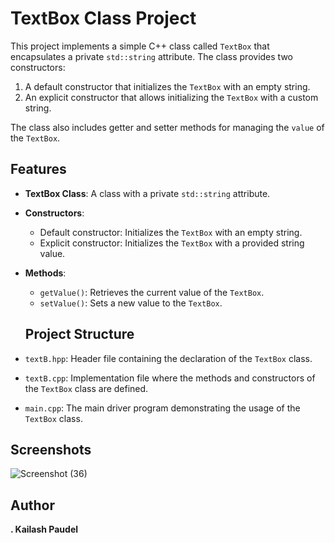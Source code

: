 # TextBox Class Project

This project implements a simple C++ class called `TextBox` that encapsulates a private `std::string` attribute. The class provides two constructors:
1. A default constructor that initializes the `TextBox` with an empty string.
2. An explicit constructor that allows initializing the `TextBox` with a custom string.

The class also includes getter and setter methods for managing the `value` of the `TextBox`.

## Features

- **TextBox Class**: A class with a private `std::string` attribute.
- **Constructors**:
  - Default constructor: Initializes the `TextBox` with an empty string.
  - Explicit constructor: Initializes the `TextBox` with a provided string value.
- **Methods**:
  - `getValue()`: Retrieves the current value of the `TextBox`.
  - `setValue()`: Sets a new value to the `TextBox`.

   ## Project Structure

- `textB.hpp`: Header file containing the declaration of the `TextBox` class.
- `textB.cpp`: Implementation file where the methods and constructors of the `TextBox` class are defined.
- `main.cpp`: The main driver program demonstrating the usage of the `TextBox` class.

## Screenshots
![Screenshot (36)](https://github.com/user-attachments/assets/b7b01f7e-8611-40da-9731-3196c378dd88)

## Author
**. Kailash Paudel**



